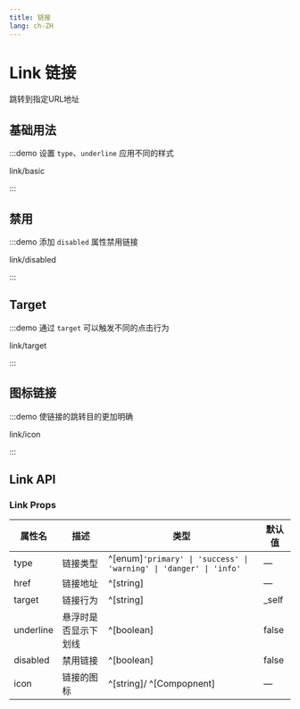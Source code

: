 ```yaml
---
title: 链接
lang: ch-ZH
---
```


# Link 链接

跳转到指定URL地址

## 基础用法

:::demo 设置 `type`、`underline` 应用不同的样式

link/basic

:::

## 禁用

:::demo 添加 `disabled` 属性禁用链接

link/disabled

:::

## Target

:::demo 通过 `target` 可以触发不同的点击行为

link/target

:::

## 图标链接

:::demo 使链接的跳转目的更加明确

link/icon

:::

## Link API

### Link Props

| 属性名    | 描述                 | 类型                                                               | 默认值 |
| --------- | -------------------- | ------------------------------------------------------------------ | ------ |
| type      | 链接类型             | ^[enum]`'primary' \| 'success' \| 'warning' \| 'danger' \| 'info'` | —      |
| href      | 链接地址             | ^[string]                                                          | —      |
| target    | 链接行为             | ^[string]                                                          | \_self |
| underline | 悬浮时是否显示下划线 | ^[boolean]                                                         | false  |
| disabled  | 禁用链接             | ^[boolean]                                                         | false  |
| icon      | 链接的图标           | ^[string]/ ^[Compopnent]                                          | —      |

